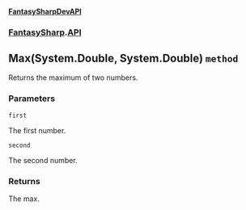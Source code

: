 #### [FantasySharpDevAPI](./FantasySharpDevAPI.md 'FantasySharpDevAPI')
### [FantasySharp](./FantasySharpDevAPI.md#FantasySharp 'FantasySharp').[API](./FantasySharp-API.md 'FantasySharp.API')
## Max(System.Double, System.Double) `method`
Returns the maximum of two numbers.
### Parameters

<a name='FantasySharp-API-Max(System-Double-_System-Double)-first'></a>
`first`

The first number.

<a name='FantasySharp-API-Max(System-Double-_System-Double)-second'></a>
`second`

The second number.
### Returns
The max.
